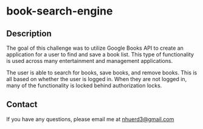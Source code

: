 # book-search-engine

## Description
The goal of this challenge was to utilize Google Books API to create an application for a user to find and save a book list. This type of functionality is used across many entertainment and management applications.

The user is able to search for books, save books, and remove books. This is all based on whether the user is logged in. When they are not logged in, many of the functionality is locked behind authorization locks.

## Contact
If you have any questions, please email me at nhuerd3@gmail.com
